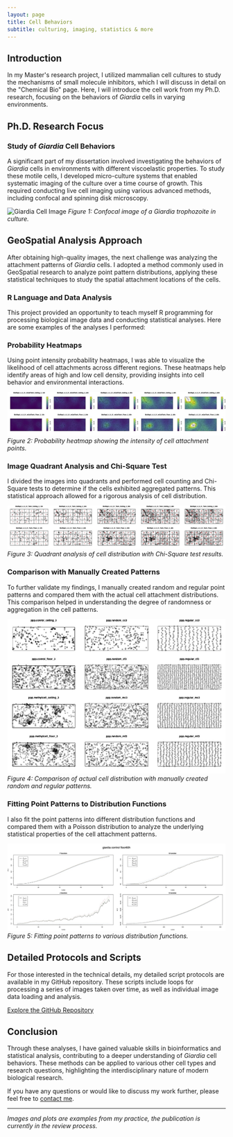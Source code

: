 ```yaml
---
layout: page
title: Cell Behaviors
subtitle: culturing, imaging, statistics & more
---
```


## Introduction

In my Master's research project, I utilized mammalian cell cultures to study the mechanisms of small molecule inhibitors, which I will discuss in detail on the "Chemical Bio" page. Here, I will introduce the cell work from my Ph.D. research, focusing on the behaviors of _Giardia_ cells in varying environments.

## Ph.D. Research Focus

### Study of _Giardia_ Cell Behaviors

A significant part of my dissertation involved investigating the behaviors of _Giardia_ cells in environments with different viscoelastic properties. To study these motile cells, I developed micro-culture systems that enabled systematic imaging of the culture over a time course of growth. This required conducting live cell imaging using various advanced methods, including confocal and spinning disk microscopy.

![Giardia Cell Image](/path/to/your/image1.jpg)
*Figure 1: Confocal image of a _Giardia_ trophozoite in culture.*

## GeoSpatial Analysis Approach

After obtaining high-quality images, the next challenge was analyzing the attachment patterns of _Giardia_ cells. I adopted a method commonly used in GeoSpatial research to analyze point pattern distributions, applying these statistical techniques to study the spatial attachment locations of the cells.

### R Language and Data Analysis

This project provided an opportunity to teach myself R programming for processing biological image data and conducting statistical analyses. Here are some examples of the analyses I performed:

### Probability Heatmaps

Using point intensity probability heatmaps, I was able to visualize the likelihood of cell attachments across different regions. These heatmaps help identify areas of high and low cell density, providing insights into cell behavior and environmental interactions.

![Probability Heatmap](https://github.com/sl1453/GeoSpatial-Point-Pattern-Analysis/blob/main/Sample_Plots/SamplePlot_Point_Intensity_Probability.jpg)
*Figure 2: Probability heatmap showing the intensity of cell attachment points.*

### Image Quadrant Analysis and Chi-Square Test

I divided the images into quadrants and performed cell counting and Chi-Square tests to determine if the cells exhibited aggregated patterns. This statistical approach allowed for a rigorous analysis of cell distribution.

![Quadrant Analysis](https://github.com/sl1453/GeoSpatial-Point-Pattern-Analysis/blob/main/Sample_Plots/Plots_Quadrant_Aggregates.jpg)
*Figure 3: Quadrant analysis of cell distribution with Chi-Square test results.*

### Comparison with Manually Created Patterns

To further validate my findings, I manually created random and regular point patterns and compared them with the actual cell attachment distributions. This comparison helped in understanding the degree of randomness or aggregation in the cell patterns.

![Pattern Comparison](https://github.com/sl1453/GeoSpatial-Point-Pattern-Analysis/blob/main/Sample_Plots/sample_random_regular.jpg)
*Figure 4: Comparison of actual cell distribution with manually created random and regular patterns.*

### Fitting Point Patterns to Distribution Functions

I also fit the point patterns into different distribution functions and compared them with a Poisson distribution to analyze the underlying statistical properties of the cell attachment patterns.

![Distribution Function Fitting](https://github.com/sl1453/GeoSpatial-Point-Pattern-Analysis/blob/main/Sample_Plots/point_distribution_functions_fitting_vs_Prois.jpg)
*Figure 5: Fitting point patterns to various distribution functions.*

## Detailed Protocols and Scripts

For those interested in the technical details, my detailed script protocols are available in my GitHub repository. These scripts include loops for processing a series of images taken over time, as well as individual image data loading and analysis.

[Explore the GitHub Repository](https://github.com/sl1453/GeoSpatial-Point-Pattern-Analysis/blob/main/README.md)

## Conclusion

Through these analyses, I have gained valuable skills in bioinformatics and statistical analysis, contributing to a deeper understanding of _Giardia_ cell behaviors. These methods can be applied to various other cell types and research questions, highlighting the interdisciplinary nature of modern biological research.

If you have any questions or would like to discuss my work further, please feel free to [contact me](mailto:your-email@example.com).

---

*Images and plots are examples from my practice, the publication is currently in the review process.*
